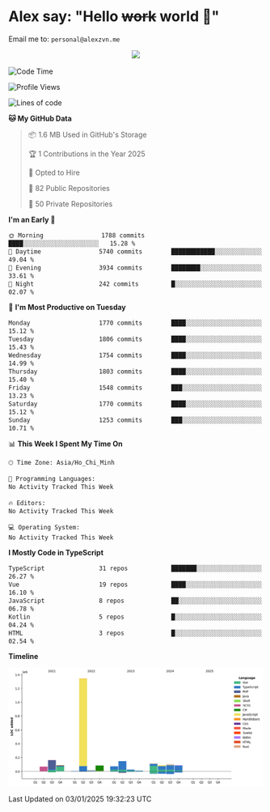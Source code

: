 # Alex say: "Hello ~~work~~ world 🐾"
Email me to: `personal@alexzvn.me`


<p align=center>
  <a href="https://skillicons.dev">
    <img src="https://skillicons.dev/icons?i=ts,js,php,nodejs,bun,vue,nuxt,react,svelte,tauri,laravel,rust,mongodb,docker,electron,redis,rabbitmq,tailwind,git,cloudflare,elysia,mysql,nginx,rollupjs,sentry,ubuntu,yarn,html,css,vite" />
  </a>
</p>

<!--START_SECTION:waka-->
![Code Time](http://img.shields.io/badge/Code%20Time-1%2C066%20hrs%2055%20mins-blue)

![Profile Views](http://img.shields.io/badge/Profile%20Views-2-blue)

![Lines of code](https://img.shields.io/badge/From%20Hello%20World%20I%27ve%20Written-2.4%20million%20lines%20of%20code-blue)

**🐱 My GitHub Data** 

> 📦 1.6 MB Used in GitHub's Storage 
 > 
> 🏆 1 Contributions in the Year 2025
 > 
> 💼 Opted to Hire
 > 
> 📜 82 Public Repositories 
 > 
> 🔑 50 Private Repositories 
 > 
**I'm an Early 🐤** 

```text
🌞 Morning                1788 commits        ████░░░░░░░░░░░░░░░░░░░░░   15.28 % 
🌆 Daytime                5740 commits        ████████████░░░░░░░░░░░░░   49.04 % 
🌃 Evening                3934 commits        ████████░░░░░░░░░░░░░░░░░   33.61 % 
🌙 Night                  242 commits         █░░░░░░░░░░░░░░░░░░░░░░░░   02.07 % 
```
📅 **I'm Most Productive on Tuesday** 

```text
Monday                   1770 commits        ████░░░░░░░░░░░░░░░░░░░░░   15.12 % 
Tuesday                  1806 commits        ████░░░░░░░░░░░░░░░░░░░░░   15.43 % 
Wednesday                1754 commits        ████░░░░░░░░░░░░░░░░░░░░░   14.99 % 
Thursday                 1803 commits        ████░░░░░░░░░░░░░░░░░░░░░   15.40 % 
Friday                   1548 commits        ███░░░░░░░░░░░░░░░░░░░░░░   13.23 % 
Saturday                 1770 commits        ████░░░░░░░░░░░░░░░░░░░░░   15.12 % 
Sunday                   1253 commits        ███░░░░░░░░░░░░░░░░░░░░░░   10.71 % 
```


📊 **This Week I Spent My Time On** 

```text
🕑︎ Time Zone: Asia/Ho_Chi_Minh

💬 Programming Languages: 
No Activity Tracked This Week

🔥 Editors: 
No Activity Tracked This Week

💻 Operating System: 
No Activity Tracked This Week
```

**I Mostly Code in TypeScript** 

```text
TypeScript               31 repos            ███████░░░░░░░░░░░░░░░░░░   26.27 % 
Vue                      19 repos            ████░░░░░░░░░░░░░░░░░░░░░   16.10 % 
JavaScript               8 repos             ██░░░░░░░░░░░░░░░░░░░░░░░   06.78 % 
Kotlin                   5 repos             █░░░░░░░░░░░░░░░░░░░░░░░░   04.24 % 
HTML                     3 repos             █░░░░░░░░░░░░░░░░░░░░░░░░   02.54 % 
```



**Timeline**

![Lines of Code chart](https://raw.githubusercontent.com/alexzvn/alexzvn/main/assets/bar_graph.png)


 Last Updated on 03/01/2025 19:32:23 UTC
<!--END_SECTION:waka-->
